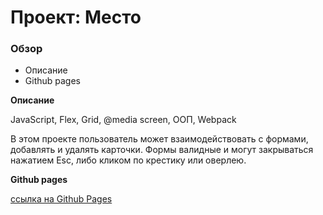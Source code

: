 # Проект: Место

### Обзор

* Описание
* Github pages

**Описание**

JavaScript, Flex, Grid, @media screen, ООП, Webpack

В этом проекте пользователь может взаимодействовать с формами, добавлять и удалять карточки.
Формы валидные и могут закрываться нажатием Esc, либо кликом по крестику или оверлею.

**Github pages**

[ссылка на Github Pages](https://timabuev.github.io/mesto/)


